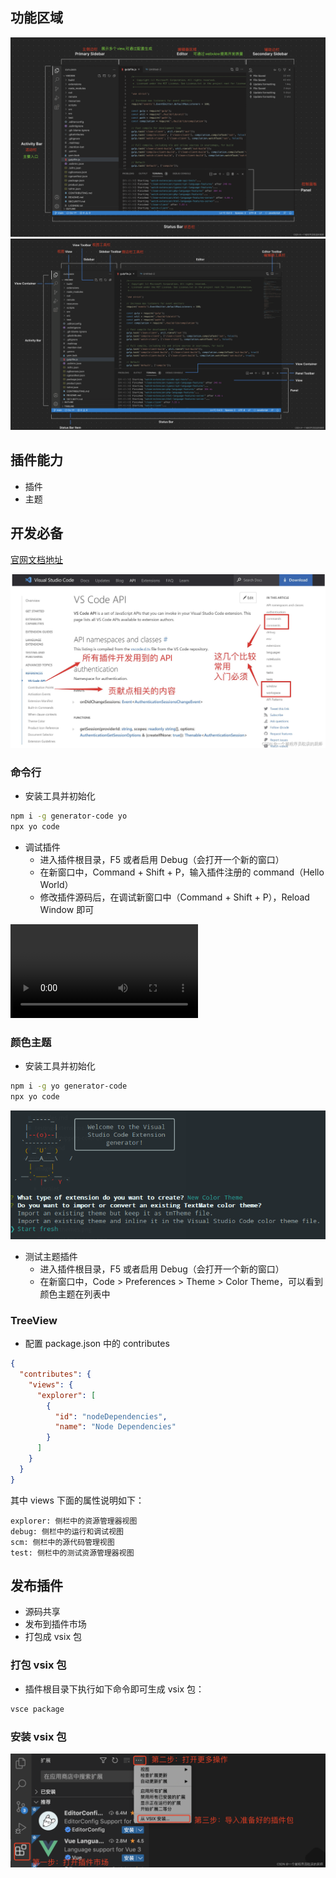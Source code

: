 ## 功能区域

![alt text](img/vscode1.png)
![alt text](img/vscode2.png)

## 插件能力

- 插件
- 主题

## 开发必备

[官网文档地址](https://code.visualstudio.com/api/references/vscode-api)

![alt text](img/vscode3.png)

### 命令行

- 安装工具并初始化

```sh
npm i -g generator-code yo
npx yo code
```

- 调试插件
  - 进入插件根目录，F5 或者启用 Debug（会打开一个新的窗口）
  - 在新窗口中，Command + Shift + P，输入插件注册的 command（Hello World）
  - 修改插件源码后，在调试新窗口中（Command + Shift + P），Reload Window 即可

![视频](video/vscode1.mp4 ":include controls=true width=100%")

### 颜色主题

- 安装工具并初始化

```sh
npm i -g yo generator-code
npx yo code
```

![alt text](img/vscode5.png ":size=100%")

- 测试主题插件
  - 进入插件根目录，F5 或者启用 Debug（会打开一个新的窗口）
  - 在新窗口中，Code > Preferences > Theme > Color Theme，可以看到颜色主题在列表中

### TreeView

- 配置 package.json 中的 contributes

```json
{
  "contributes": {
    "views": {
      "explorer": [
        {
          "id": "nodeDependencies",
          "name": "Node Dependencies"
        }
      ]
    }
  }
}
```

其中 views 下面的属性说明如下：

```text
explorer: 侧栏中的资源管理器视图
debug: 侧栏中的运行和调试视图
scm: 侧栏中的源代码管理视图
test: 侧栏中的测试资源管理器视图
```

## 发布插件

- 源码共享
- 发布到插件市场
- 打包成 vsix 包

### 打包 vsix 包

- 插件根目录下执行如下命令即可生成 vsix 包：

```sh
vsce package
```

### 安装 vsix 包

![alt text](img/vscode4.png)

